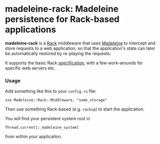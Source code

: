 # madeleine-rack: Madeleine persistence for Rack-based applications

**madeleine-rack** is a [Rack](http://rack.github.com/) middleware that uses
[Madeleine](https://github.com/ghostganz/madeleine) to intercept and store
requests to a web application, so that the application's state can later be
automatically restored by re-playing the requests.

It supports the basic Rack [specification](http://rack.rubyforge.org/doc/SPEC.html),
with a few work-arounds for specific web servers etc.

### Usage

Add something like this to your ```config.ru``` file:

```
use Madeleine::Rack::Middleware, "some_storage"
```

Then use something Rack-based (e.g. ```rackup```) to start the application.

You will find your persistent system root in

```
Thread.current[:_madeleine_system]
```

from within your application.
